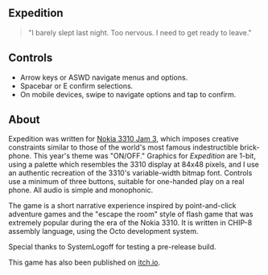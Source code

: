 Expedition
----------

> "I barely slept last night. Too nervous. I need to get ready to leave."


Controls
--------
- Arrow keys or ASWD navigate menus and options.
- Spacebar or E confirm selections.
- On mobile devices, swipe to navigate options and tap to confirm.

About
-----
Expedition was written for [Nokia 3310 Jam 3](https://itch.io/jam/nokiajam3), which imposes creative constraints similar to those of the world's most famous indestructible brick-phone. This year's theme was "ON/OFF."  Graphics for _Expedition_ are 1-bit, using a palette which resembles the 3310 display at 84x48 pixels, and I use an authentic recreation of the 3310's variable-width bitmap font. Controls use a minimum of three buttons, suitable for one-handed play on a real phone. All audio is simple and monophonic. 

The game is a short narrative experience inspired by point-and-click adventure games and the "escape the room" style of flash game that was extremely popular during the era of the Nokia 3310. It is written in CHIP-8 assembly language, using the Octo development system.

Special thanks to SystemLogoff for testing a pre-release build.

This game has also been published on [itch.io](https://internet-janitor.itch.io/expedition).